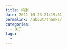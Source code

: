 ```yaml
---
title: 鸣谢
date: 2021-10-23 21:19:31
permalink: /about/thanks/
categories:
  - 关于
tags:
  - 
---
```

